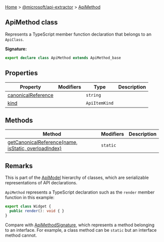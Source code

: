 [Home](./index) &gt; [@microsoft/api-extractor](./api-extractor.md) &gt; [ApiMethod](./api-extractor.apimethod.md)

## ApiMethod class

Represents a TypeScript member function declaration that belongs to an `ApiClass`<!-- -->.

<b>Signature:</b>

```typescript
export declare class ApiMethod extends ApiMethod_base 
```

## Properties

|  Property | Modifiers | Type | Description |
|  --- | --- | --- | --- |
|  [canonicalReference](./api-extractor.apimethod.canonicalreference.md) |  | `string` |  |
|  [kind](./api-extractor.apimethod.kind.md) |  | `ApiItemKind` |  |

## Methods

|  Method | Modifiers | Description |
|  --- | --- | --- |
|  [getCanonicalReference(name, isStatic, overloadIndex)](./api-extractor.apimethod.getcanonicalreference.md) | `static` |  |

## Remarks

This is part of the [ApiModel](./api-extractor.apimodel.md) hierarchy of classes, which are serializable representations of API declarations.

`ApiMethod` represents a TypeScript declaration such as the `render` member function in this example:

```ts
export class Widget {
  public render(): void { }
}

```
Compare with [ApiMethodSignature](./api-extractor.apimethodsignature.md)<!-- -->, which represents a method belonging to an interface. For example, a class method can be `static` but an interface method cannot.

